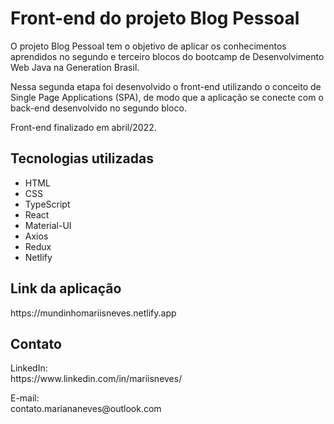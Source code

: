 # Front-end do projeto Blog Pessoal
O projeto Blog Pessoal tem o objetivo de aplicar os conhecimentos aprendidos no segundo e terceiro blocos do bootcamp de Desenvolvimento Web Java na Generation Brasil.
<p />
Nessa segunda etapa foi desenvolvido o front-end utilizando o conceito de Single Page Applications (SPA), de modo que a aplicação se conecte com o back-end desenvolvido no segundo bloco.
<p />
Front-end finalizado em abril/2022.

<h2>Tecnologias utilizadas</h2>
<ul>
  <li>HTML</li>
  <li>CSS</li>
  <li>TypeScript</li>
  <li>React</li>
  <li>Material-UI</li>
  <li>Axios</li>
  <li>Redux</li>
  <li>Netlify</li>
</ul>

<h2>Link da aplicação</h2>
https://mundinhomariisneves.netlify.app

<h2>Contato</h2>
LinkedIn: <br />
https://www.linkedin.com/in/mariisneves/ 
<p> <p />
E-mail: <br />
contato.mariananeves@outlook.com
